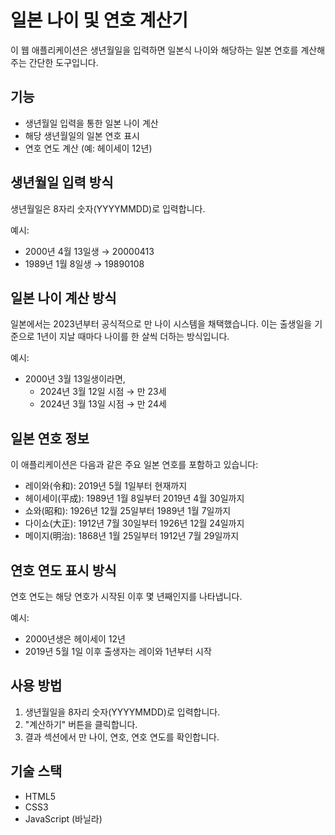 # 일본 나이 및 연호 계산기

이 웹 애플리케이션은 생년월일을 입력하면 일본식 나이와 해당하는 일본 연호를 계산해주는 간단한 도구입니다.

## 기능

- 생년월일 입력을 통한 일본 나이 계산
- 해당 생년월일의 일본 연호 표시
- 연호 연도 계산 (예: 헤이세이 12년)

## 생년월일 입력 방식

생년월일은 8자리 숫자(YYYYMMDD)로 입력합니다.

예시:
- 2000년 4월 13일생 → 20000413
- 1989년 1월 8일생 → 19890108

## 일본 나이 계산 방식

일본에서는 2023년부터 공식적으로 만 나이 시스템을 채택했습니다. 이는 출생일을 기준으로 1년이 지날 때마다 나이를 한 살씩 더하는 방식입니다.

예시:
- 2000년 3월 13일생이라면,
  - 2024년 3월 12일 시점 → 만 23세
  - 2024년 3월 13일 시점 → 만 24세

## 일본 연호 정보

이 애플리케이션은 다음과 같은 주요 일본 연호를 포함하고 있습니다:

- 레이와(令和): 2019년 5월 1일부터 현재까지
- 헤이세이(平成): 1989년 1월 8일부터 2019년 4월 30일까지
- 쇼와(昭和): 1926년 12월 25일부터 1989년 1월 7일까지
- 다이쇼(大正): 1912년 7월 30일부터 1926년 12월 24일까지
- 메이지(明治): 1868년 1월 25일부터 1912년 7월 29일까지

## 연호 연도 표시 방식

연호 연도는 해당 연호가 시작된 이후 몇 년째인지를 나타냅니다.

예시:
- 2000년생은 헤이세이 12년
- 2019년 5월 1일 이후 출생자는 레이와 1년부터 시작

## 사용 방법

1. 생년월일을 8자리 숫자(YYYYMMDD)로 입력합니다.
2. "계산하기" 버튼을 클릭합니다.
3. 결과 섹션에서 만 나이, 연호, 연호 연도를 확인합니다.

## 기술 스택

- HTML5
- CSS3
- JavaScript (바닐라) 